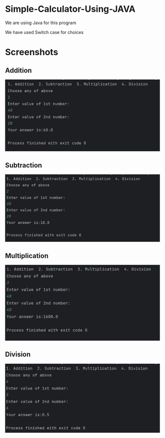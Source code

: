 # Simple-Calculator-Using-JAVA
We are using Java for this program

We have used Switch case for choices

# Screenshots

## Addition
 
<img src="pics/Add.png">

## Subtraction

<img src="pics/Sub.png">

## Multiplication

<img src="pics/mul.png">

## Division

<img src="pics/Div.png">
